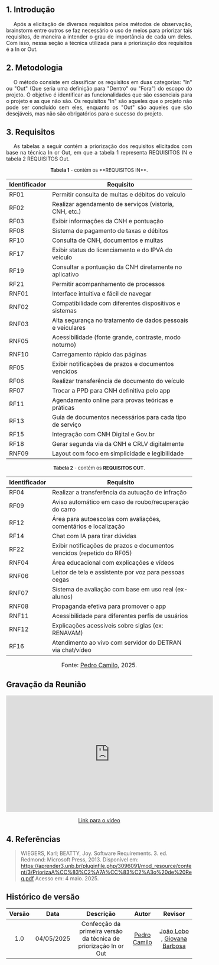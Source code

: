 ## 1. Introdução
<p style="text-indent: 20px; text-align: justify">
Após a elicitação de diversos requisitos pelos métodos de observação, brainstorm entre outros se faz necessário o uso de meios para priorizar tais requisitos, de maneira a intender o grau de importância de cada um deles. Com isso, nessa seção a técnica utilizada para a priorização dos requisitos é a In or Out.
</p>

## 2. Metodologia

<p style="text-indent: 20px; text-align: justify">
O método consiste em classificar os requisitos em duas categorias: "In" ou "Out" (Que seria uma definição para "Dentro" ou "Fora") do escopo do projeto. O objetivo é identificar as funcionalidades que são essenciais para o projeto e as que não são. Os requisitos "In" são aqueles que o projeto não pode ser concluído sem eles, enquanto os "Out" são aqueles que são desejáveis, mas não são obrigatórios para o sucesso do projeto.
</p>

## 3. Requisitos 
<p style="text-indent: 20px; text-align: justify">
As tabelas a seguir contém a priorização dos requisitos elicitados com base na técnica In or Out, em que a tabela 1 representa REQUISITOS IN e tabela 2 REQUISITOS Out.

</p>
<font size="2"><p style="text-align: center;">
    <b>Tabela 1</b> - contém os **REQUISITOS IN**.
</p></font>

| Identificador | Requisito                                                   |
| ------------- | ----------------------------------------------------------- |
| RF01          | Permitir consulta de multas e débitos do veículo            |
| RF02          | Realizar agendamento de serviços (vistoria, CNH, etc.)      |
| RF03          | Exibir informações da CNH e pontuação                       |
| RF08          | Sistema de pagamento de taxas e débitos                     |
| RF10          | Consulta de CNH, documentos e multas                        |
| RF17          | Exibir status do licenciamento e do IPVA do veículo         |
| RF19          | Consultar a pontuação da CNH diretamente no aplicativo      |
| RF21          | Permitir acompanhamento de processos                        |
| RNF01         | Interface intuitiva e fácil de navegar                      |
| RNF02         | Compatibilidade com diferentes dispositivos e sistemas      |
| RNF03         | Alta segurança no tratamento de dados pessoais e veiculares |
| RNF05         | Acessibilidade (fonte grande, contraste, modo noturno)      |
| RNF10         | Carregamento rápido das páginas                             |
| RF05          | Exibir notificações de prazos e documentos vencidos         |
| RF06          | Realizar transferência de documento do veículo              |
| RF07          | Trocar a PPD para CNH definitiva pelo app                   |
| RF11          | Agendamento online para provas teóricas e práticas          |
| RF13          | Guia de documentos necessários para cada tipo de serviço    |
| RF15          | Integração com CNH Digital e Gov.br                         |
| RF18          | Gerar segunda via da CNH e CRLV digitalmente                |
| RNF09         | Layout com foco em simplicidade e legibilidade              |

<font size="2"><p style="text-align: center;">
    <b>Tabela 2</b> - contém os **REQUISITOS OUT**.
</p></font>

| Identificador | Requisito                                                              |
| ------------- | ---------------------------------------------------------------------- |
| RF04          | Realizar a transferência da autuação de infração                       |
| RF09          | Aviso automático em caso de roubo/recuperação do carro                 |
| RF12          | Área para autoescolas com avaliações, comentários e localização        |
| RF14          | Chat com IA para tirar dúvidas                                         |
| RF22          | Exibir notificações de prazos e documentos vencidos (repetido do RF05) |
| RNF04         | Área educacional com explicações e vídeos                              |
| RNF06         | Leitor de tela e assistente por voz para pessoas cegas                 |
| RNF07         | Sistema de avaliação com base em uso real (ex-alunos)                  |
| RNF08         | Propaganda efetiva para promover o app                                 |
| RNF11         | Acessibilidade para diferentes perfis de usuários                      |
| RNF12         | Explicações acessíveis sobre siglas (ex: RENAVAM)                      |
| RF16          | Atendimento ao vivo com servidor do DETRAN via chat/vídeo              |

<font size="3"><p style="text-align: center">Fonte: [Pedro Camilo](https://github.com/PedrooCamilo), 2025.</p></font>


## Gravação da Reunião
<p style="text-align: center"><iframe width="560" height="315" src="https://youtube.com/embed/4djemZHqm-8" title="YouTube video player" frameborder="0" allow="accelerometer; autoplay; clipboard-write; encrypted-media; gyroscope; picture-in-picture; web-share" referrerpolicy="strict-origin-when-cross-origin" allowfullscreen></iframe></p>
<p style="text-align: center"><a href="https://youtu.be/4djemZHqm-8" target="blanket">Link para o video</a></p>



## 4. Referências
> WIEGERS, Karl; BEATTY, Joy. Software Requirements. 3. ed. Redmond: Microsoft Press, 2013.
Disponível em: https://aprender3.unb.br/pluginfile.php/3096091/mod_resource/content/3/PriorizaA%CC%83%C2%A7A%CC%83%C2%A3o%20de%20Req.pdf Acesso em: 4 maio. 2025.


## Histórico de versão

| Versão | Data | Descrição | Autor | Revisor |
| :----: | :--: | :-------: | :---: | :-----: |
| 1.0 | 04/05/2025  | Confecção da primeira versão da técnica de priorização In or Out | [Pedro Camilo](https://github.com/PedrooCamilo)| [João Lobo](https://github.com/joaolobo10) ,  [Giovana Barbosa ](https://github.com/gio221)                                   | 
